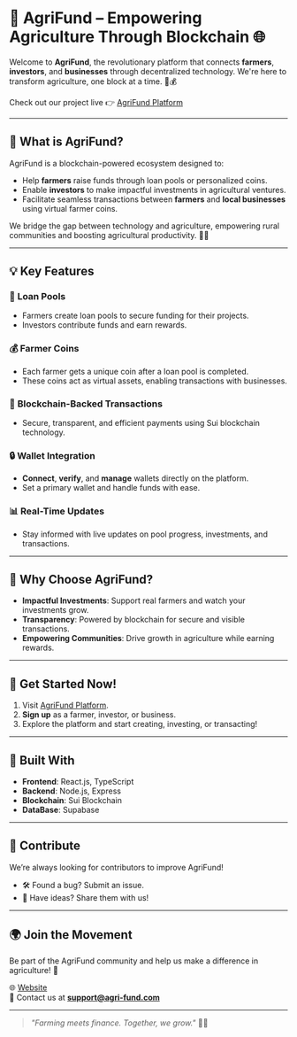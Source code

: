 # 🌾 AgriFund – Empowering Agriculture Through Blockchain 🌐  

Welcome to **AgriFund**, the revolutionary platform that connects **farmers**, **investors**, and **businesses** through decentralized technology. We're here to transform agriculture, one block at a time. 🚜💰  

Check out our project live 👉 [AgriFund Platform](https://agri-fund-efzi.vercel.app/)  

---

## 🚀 **What is AgriFund?**  
AgriFund is a blockchain-powered ecosystem designed to:  
- Help **farmers** raise funds through loan pools or personalized coins.  
- Enable **investors** to make impactful investments in agricultural ventures.  
- Facilitate seamless transactions between **farmers** and **local businesses** using virtual farmer coins.  

We bridge the gap between technology and agriculture, empowering rural communities and boosting agricultural productivity. 🌱✨  

---

## 💡 **Key Features**  
### 🏦 **Loan Pools**  
- Farmers create loan pools to secure funding for their projects.  
- Investors contribute funds and earn rewards.  

### 💰 **Farmer Coins**  
- Each farmer gets a unique coin after a loan pool is completed.  
- These coins act as virtual assets, enabling transactions with businesses.  

### 🔄 **Blockchain-Backed Transactions**  
- Secure, transparent, and efficient payments using Sui blockchain technology.  

### 🔒 **Wallet Integration**  
- **Connect**, **verify**, and **manage** wallets directly on the platform.  
- Set a primary wallet and handle funds with ease.  

### 📊 **Real-Time Updates**  
- Stay informed with live updates on pool progress, investments, and transactions.  

---

## 🎯 **Why Choose AgriFund?**  
- **Impactful Investments**: Support real farmers and watch your investments grow.  
- **Transparency**: Powered by blockchain for secure and visible transactions.  
- **Empowering Communities**: Drive growth in agriculture while earning rewards.  

---

## 🌟 **Get Started Now!**  
1. Visit [AgriFund Platform](https://agri-fund-efzi.vercel.app/).  
2. **Sign up** as a farmer, investor, or business.  
3. Explore the platform and start creating, investing, or transacting!  

---

## 🔧 **Built With**  
- **Frontend**: React.js, TypeScript  
- **Backend**: Node.js, Express 
- **Blockchain**: Sui Blockchain
- **DataBase**: Supabase 

---

## 🤝 **Contribute**  
We’re always looking for contributors to improve AgriFund!  
- 🛠 Found a bug? Submit an issue.  
- 🌟 Have ideas? Share them with us!  

---

## 🌍 **Join the Movement**  
Be part of the AgriFund community and help us make a difference in agriculture! 💚  

🌐 [Website](https://agri-fund-efzi.vercel.app/)  
📧 Contact us at **support@agri-fund.com**  

---

> _"Farming meets finance. Together, we grow."_ 🌾✨  

